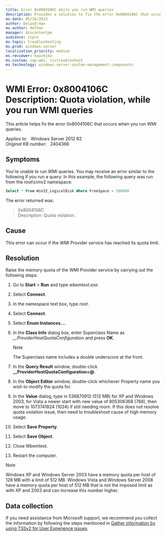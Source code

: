 ```yaml
---
title: Error 0x8004106C while you run WMI queries
description: Provides a solution to fix the error 0x8004106C that occurs when you run WMI queries.
ms.date: 05/16/2023
author: Deland-Han
ms.author: delhan
manager: dcscontentpm
audience: itpro
ms.topic: troubleshooting
ms.prod: windows-server
localization_priority: medium
ms.reviewer: kaushika
ms.custom: sap:wmi, csstroubleshoot
ms.technology: windows-server-system-management-components
---
```

# WMI Error: 0x8004106C Description: Quota violation, while you run WMI queries

This article helps fix the error 0x8004106C that occurs when you run WMI queries.

_Applies to:_ &nbsp; Windows Server 2012 R2  
_Original KB number:_ &nbsp; 2404366

## Symptoms

You're unable to run WMI queries. You may receive an error similar to the following if you run a query. In this example, the following query was run from the root\\cimv2 namespace:  

```sql
Select * From Win32_LogicalDisk Where FreeSpace > 200000
```

The error returned was:  
> 0x8004106C  
Description: Quota violation.  

## Cause

This error can occur if the WMI Provider service has reached its quota limit.

## Resolution

Raise the memory quota of the WMI Provider service by carrying out the following steps:

1. Go to **Start** > **Run** and type *wbemtest.exe*.
2. Select **Connect**.
3. In the namespace text box, type *root*.
4. Select **Connect**.
5. Select **Enum Instances...**.
6. In the **Class Info** dialog box, enter Superclass Name as *__ProviderHostQuotaConfiguration* and press **OK**.  

    > [!Note]
    > The Superclass name includes a double underscore at the front.  

7. In the **Query Result** window, double-click **__ProviderHostQuotaConfiguration=@**.
8. In the **Object Editor** window, double-click whichever Property name you wish to modify the quota for.
9. In the **Value** dialog, type in 536870912 (512 MB) for XP and Windows 2003, for Vista a newer start with new value of 805306368 (768), then move to 1073741824 (1024) if still needing room. If this does not resolve quota violation issue, then need to troubleshoot cause of high memory usage.
10. Select **Save Property**.
11. Select **Save Object**.  
12. Close Wbemtest.  
13. Restart the computer.  

> [!Note]
> Windows XP and Windows Server 2003 have a memory quota per host of 128 MB with a limit of 512 MB.  Windows Vista and Windows Server 2008 have a memory quota per host of 512 MB that is not the imposed limit as with XP and 2003 and can increase this number higher.

## Data collection

If you need assistance from Microsoft support, we recommend you collect the information by following the steps mentioned in [Gather information by using TSSv2 for User Experience issues](../../windows-client/windows-troubleshooters/gather-information-using-tssv2-user-experience.md#wmi).
